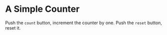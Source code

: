 # A Simple Counter

Push the `count` button, increment the counter by one. Push the `reset` button, reset it.
